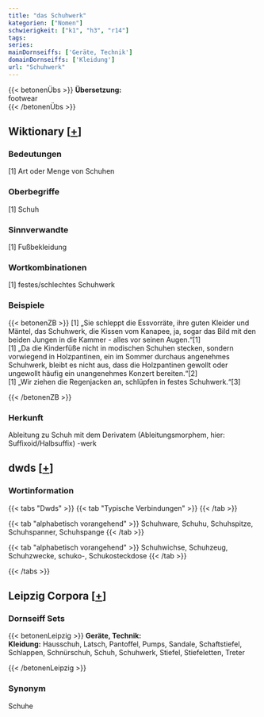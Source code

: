 ```yaml
---
title: "das Schuhwerk"
kategorien: ["Nomen"]
schwierigkeit: ["k1", "h3", "r14"]
tags:
series:
mainDornseiffs: ['Geräte, Technik']
domainDornseiffs: ['Kleidung']
url: "Schuhwerk"
---
```


{{< betonenÜbs >}}
**Übersetzung:**  
footwear  
{{< /betonenÜbs >}}

## Wiktionary [[+](https://de.wiktionary.org/wiki/Schuhwerk)]

### Bedeutungen
[1] Art oder Menge von Schuhen  

### Oberbegriffe
[1] Schuh  

### Sinnverwandte
[1] Fußbekleidung  

### Wortkombinationen
[1] festes/schlechtes Schuhwerk  

### Beispiele
{{< betonenZB >}}
[1] „Sie schleppt die Essvorräte, ihre guten Kleider und Mäntel, das Schuhwerk, die Kissen vom Kanapee, ja, sogar das Bild mit den beiden Jungen in die Kammer - alles vor seinen Augen.“[1]  
[1] „Da die Kinderfüße nicht in modischen Schuhen stecken, sondern vorwiegend in Holzpantinen, ein im Sommer durchaus angenehmes Schuhwerk, bleibt es nicht aus, dass die Holzpantinen gewollt oder ungewollt häufig ein unangenehmes Konzert bereiten.“[2]  
[1] „Wir ziehen die Regenjacken an, schlüpfen in festes Schuhwerk.“[3]  

{{< /betonenZB >}}
### Herkunft
Ableitung zu Schuh mit dem Derivatem (Ableitungsmorphem, hier: Suffixoid/Halbsuffix) -werk  



## dwds [[+](https://www.dwds.de/wb/Schuhwerk)]

### Wortinformation
{{< tabs "Dwds" >}}
{{< tab "Typische Verbindungen" >}}
{{< /tab >}}

{{< tab "alphabetisch vorangehend" >}}
Schuhware, Schuhu, Schuhspitze, Schuhspanner, Schuhspange
{{< /tab >}}

{{< tab "alphabetisch vorangehend" >}}
Schuhwichse, Schuhzeug, Schuhzwecke, schuko-, Schukosteckdose
{{< /tab >}}

{{< /tabs >}}

## Leipzig Corpora [[+](https://corpora.uni-leipzig.de/en/res?word=Schuhwerk&corpusId=deu_newscrawl-public_2018)]

### Dornseiff Sets
{{< betonenLeipzig >}}
**Geräte, Technik:**  
**Kleidung:** Hausschuh, Latsch, Pantoffel, Pumps, Sandale, Schaftstiefel, Schlappen, Schnürschuh, Schuh, Schuhwerk, Stiefel, Stiefeletten, Treter  

{{< /betonenLeipzig >}}

### Synonym
Schuhe

